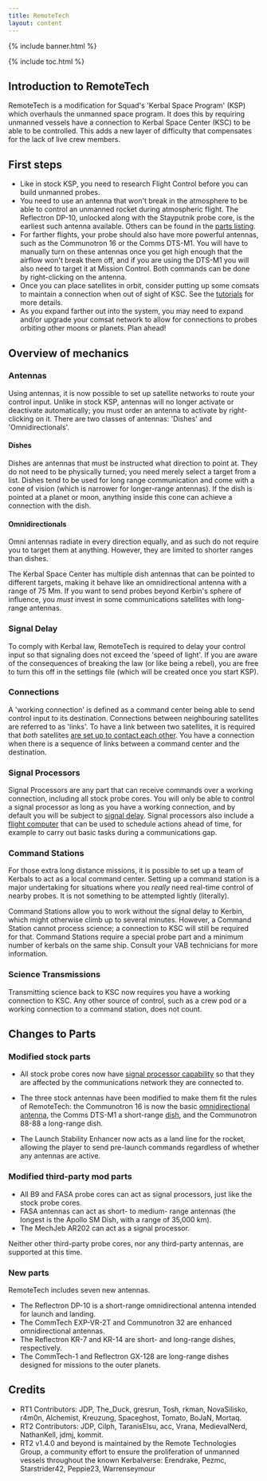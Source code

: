 ```yaml
---
title: RemoteTech
layout: content
---
```


{% include banner.html %}

{% include toc.html %}

## Introduction to RemoteTech
RemoteTech is a modification for Squad's 'Kerbal Space Program' (KSP) which overhauls the unmanned space program. It does this by requiring unmanned vessels have a connection to Kerbal Space Center (KSC) to be able to be controlled. This adds a new layer of difficulty that compensates for the lack of live crew members.

## First steps

* Like in stock KSP, you need to research Flight Control before you can build unmanned probes.
* You need to use an antenna that won't break in the atmosphere to be able to control an unmanned rocket during atmospheric flight. The Reflectron DP-10, unlocked along with the Stayputnik probe core, is the earliest such antenna available. Others can be found in the [parts listing](guide/parts/).
* For farther flights, your probe should also have more powerful antennas, such as the Communotron 16 or the Comms DTS-M1. You will have to manually turn on these antennas once you get high enough that the airflow won't break them off, and if you are using the DTS-M1 you will also need to target it at Mission Control. Both commands can be done by right-clicking on the antenna.
* Once you can place satellites in orbit, consider putting up some comsats to maintain a connection when out of sight of KSC. See the [tutorials](tutorials/#setting-up-satellite-constellations) for more details.
* As you expand farther out into the system, you may need to expand and/or upgrade your comsat network to allow for connections to probes orbiting other moons or planets. Plan ahead!

## Overview of mechanics

### Antennas
Using antennas, it is now possible to set up satellite networks to route your control input. Unlike in stock KSP,  antennas will no longer activate or deactivate automatically; you must order an antenna to activate by right-clicking on it. There are two classes of antennas: 'Dishes' and 'Omnidirectionals'.

#### Dishes
Dishes are antennas that must be instructed what direction to point at. They do not need to be physically turned; you need merely select a target from a list. Dishes tend to be used for long range communication and come with a cone of vision (which is narrower for longer-range antennas). If the dish is pointed at a planet or moon, anything inside this cone can achieve a connection with the dish.

#### Omnidirectionals
Omni antennas radiate in every direction equally, and as such do not require you to target them at anything. However, they are limited to shorter ranges than dishes.

The Kerbal Space Center has multiple dish antennas that can be pointed to different targets, making it behave like an omnidirectional antenna with a range of 75 Mm. If you want to send probes beyond Kerbin's sphere of influence, you *must* invest in some communications satellites with long-range antennas.

### Signal Delay
To comply with Kerbal law, RemoteTech is required to delay your control input so that signaling does not exceed the 'speed of light'. If you are aware of the consequences of breaking the law (or like being a rebel), you are free to turn this off in the settings file (which will be created once you start KSP).

### Connections
A 'working connection' is defined as a command center being able to send control input to its destination. Connections between neighbouring satellites are referred to as 'links'. To have a link between two satellites, it is required that *both* satellites [are set up to contact each other](guide/overview/#connection-rules). You have a connection when there is a sequence of links between a command center and the destination.

### Signal Processors
Signal Processors are any part that can receive commands over a working connection, including all stock probe cores. You will only be able to control a signal processor as long as you have a working connection, and by default you will be subject to [signal delay](#signal-delay). Signal processors also include a [flight computer](guide/comp/) that can be used to schedule actions ahead of time, for example to carry out basic tasks during a communications gap.

<!--**Beware**: if you do not have a working connection, you cannot send **any** commands to an unmanned probe, including commands to activate its antennas!-->

### Command Stations
For those extra long distance missions, it is possible to set up a team of Kerbals to act as a local command center. Setting up a command station is a major undertaking for situations where you *really* need real-time control of nearby probes. It is not something to be attempted lightly (literally).

Command Stations allow you to work without the signal delay to Kerbin, which might otherwise climb up to several minutes. However, a Command Station cannot process science; a connection to KSC will still be required for that. Command Stations require a special probe part and a minimum number of kerbals on the same ship. Consult your VAB technicians for more information.

### Science Transmissions
Transmitting science back to KSC now requires you have a working connection to KSC. Any other source of control, such as a crew pod or a working connection to a command station, does not count.

## Changes to Parts

### Modified stock parts

* All stock probe cores now have [signal processor capability](#signal-processors) so that they are affected by the communications network they are connected to.

* The three stock antennas have been modified to make them fit the rules of RemoteTech: the Communotron 16 is now the basic [omnidirectional antenna](#omnidirectionals), the Comms DTS-M1 a short-range [dish](#dishes), and the Communotron 88-88 a long-range dish.

* The Launch Stability Enhancer now acts as a land line for the rocket, allowing the player to send pre-launch commands regardless of whether any antennas are active.

### Modified third-party mod parts

* All B9 and FASA probe cores can act as signal processors, just like the stock probe cores.
* FASA antennas can act as short- to medium- range antennas (the longest is the Apollo SM Dish, with a range of 35,000 km).
* The MechJeb AR202 can act as a signal processor.

Neither other third-party probe cores, nor any third-party antennas, are supported at this time.

### New parts

RemoteTech includes seven new antennas.

* The Reflectron DP-10 is a short-range omnidirectional antenna intended for launch and landing.
* The CommTech EXP-VR-2T and Communotron 32 are enhanced omnidirectional antennas.
* The Reflectron KR-7 and KR-14 are short- and long-range dishes, respectively.
* The CommTech-1 and Reflectron GX-128 are long-range dishes designed for missions to the outer planets.

## Credits
* RT1 Contributors: JDP, The_Duck, gresrun, Tosh, rkman, NovaSilisko, r4m0n, Alchemist, Kreuzung, Spaceghost, Tomato, BoJaN, Mortaq.
* RT2 Contributors: JDP, Cilph, TaranisElsu, acc, Vrana, MedievalNerd, NathanKell, jdmj, kommit.
* RT2 v1.4.0 and beyond is maintained by the Remote Technologies Group, a community effort to ensure the proliferation of unmanned vessels throughout the known Kerbalverse: Erendrake, Pezmc, Starstrider42, Peppie23, Warrenseymour
